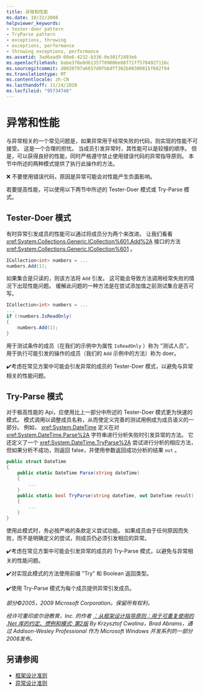 ```yaml
---
title: 异常和性能
ms.date: 10/22/2008
helpviewer_keywords:
- tester-doer pattern
- TryParse pattern
- exceptions, throwing
- exceptions, performance
- throwing exceptions, performance
ms.assetid: 3ad6aad9-08e6-4232-b336-0e301f2493e6
ms.openlocfilehash: babe378e0d61357709006e08f71ff578492f116c
ms.sourcegitcommit: d8020797a6657d0fbbdff362b80300815f682f94
ms.translationtype: MT
ms.contentlocale: zh-CN
ms.lasthandoff: 11/24/2020
ms.locfileid: "95734746"
---
```

# <a name="exceptions-and-performance"></a>异常和性能

与异常相关的一个常见问题是，如果异常用于经常失败的代码，则实现的性能不可接受。 这是一个合理的担忧。 当成员引发异常时，其性能可以是较慢的顺序。 但是，可以获得良好的性能，同时严格遵守禁止使用错误代码的异常指导原则。 本节中所述的两种模式提供了执行此操作的方法。

 ❌ 不要使用错误代码，原因是异常可能会对性能产生负面影响。

 若要提高性能，可以使用以下两节中所述的 Tester-Doer 模式或 Try-Parse 模式。

## <a name="tester-doer-pattern"></a>Tester-Doer 模式

 有时异常引发成员的性能可以通过将成员分为两个来改进。 让我们看看 <xref:System.Collections.Generic.ICollection%601.Add%2A> 接口的方法 <xref:System.Collections.Generic.ICollection%601> 。

```csharp
ICollection<int> numbers = ...
numbers.Add(1);
```

 如果集合是只读的，则该方法将 `Add` 引发。 这可能会导致方法调用经常失败的情况下出现性能问题。 缓解此问题的一种方法是在尝试添加值之前测试集合是否可写。

```csharp
ICollection<int> numbers = ...
...
if (!numbers.IsReadOnly)
{
    numbers.Add(1);
}
```

 用于测试条件的成员（在我们的示例中为属性 `IsReadOnly` ）称为 "测试人员"。 用于执行可能引发的操作的成员（我们的 `Add` 示例中的方法）称为 doer。

 ✔️考虑在常见方案中可能会引发异常的成员的 Tester-Doer 模式，以避免与异常相关的性能问题。

## <a name="try-parse-pattern"></a>Try-Parse 模式

 对于极高性能的 Api，应使用比上一部分中所述的 Tester-Doer 模式更为快速的模式。 模式调用以调整成员名称，从而使定义完善的测试用例成为成员语义的一部分。 例如， <xref:System.DateTime> 定义在对 <xref:System.DateTime.Parse%2A> 字符串进行分析失败时引发异常的方法。 它还定义了一个 <xref:System.DateTime.TryParse%2A> 尝试进行分析的相应方法，但如果分析不成功，则返回 false，并使用参数返回成功分析的结果 `out` 。

```csharp
public struct DateTime
{
    public static DateTime Parse(string dateTime)
    {
        ...
    }
    public static bool TryParse(string dateTime, out DateTime result)
    {
        ...
    }
}
```

 使用此模式时，务必按严格的条款定义尝试功能。 如果成员由于任何原因而失败，而不是明确定义的尝试，则成员仍必须引发相应的异常。

 ✔️考虑在常见方案中可能会引发异常的成员的 Try-Parse 模式，以避免与异常相关的性能问题。

 ✔️对实现此模式的方法使用前缀 "Try" 和 Boolean 返回类型。

 ✔️使用 Try-Parse 模式为每个成员提供异常引发成员。

 *部分©2005，2009 Microsoft Corporation。保留所有权利。*

 *经许可重印皮尔逊教育，Inc. 的作者 [：从框架设计指导原则：用于可重复使用的 .Net 库的约定、惯例和模式; 第2版](https://www.informit.com/store/framework-design-guidelines-conventions-idioms-and-9780321545619) By Krzysztof Cwalina，Brad Abrams，通过 Addison-Wesley Professional 作为 Microsoft Windows 开发系列的一部分2008发布。*

## <a name="see-also"></a>另请参阅

- [框架设计准则](index.md)
- [异常设计准则](exceptions.md)
